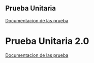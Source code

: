## Prueba Unitaria

[Documentacion de las prueba](Documentación.md)

# Prueba Unitaria 2.0
[Documentacion de las prueba](Documentacion2.0.md)